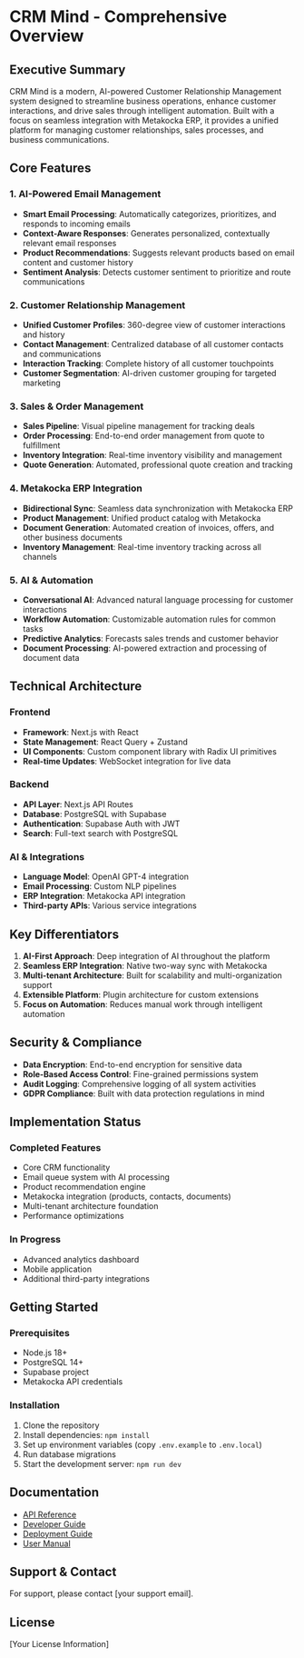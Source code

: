 # CRM Mind - Comprehensive Overview

## Executive Summary

CRM Mind is a modern, AI-powered Customer Relationship Management system designed to streamline business operations, enhance customer interactions, and drive sales through intelligent automation. Built with a focus on seamless integration with Metakocka ERP, it provides a unified platform for managing customer relationships, sales processes, and business communications.

## Core Features

### 1. AI-Powered Email Management
- **Smart Email Processing**: Automatically categorizes, prioritizes, and responds to incoming emails
- **Context-Aware Responses**: Generates personalized, contextually relevant email responses
- **Product Recommendations**: Suggests relevant products based on email content and customer history
- **Sentiment Analysis**: Detects customer sentiment to prioritize and route communications

### 2. Customer Relationship Management
- **Unified Customer Profiles**: 360-degree view of customer interactions and history
- **Contact Management**: Centralized database of all customer contacts and communications
- **Interaction Tracking**: Complete history of all customer touchpoints
- **Customer Segmentation**: AI-driven customer grouping for targeted marketing

### 3. Sales & Order Management
- **Sales Pipeline**: Visual pipeline management for tracking deals
- **Order Processing**: End-to-end order management from quote to fulfillment
- **Inventory Integration**: Real-time inventory visibility and management
- **Quote Generation**: Automated, professional quote creation and tracking

### 4. Metakocka ERP Integration
- **Bidirectional Sync**: Seamless data synchronization with Metakocka ERP
- **Product Management**: Unified product catalog with Metakocka
- **Document Generation**: Automated creation of invoices, offers, and other business documents
- **Inventory Management**: Real-time inventory tracking across all channels

### 5. AI & Automation
- **Conversational AI**: Advanced natural language processing for customer interactions
- **Workflow Automation**: Customizable automation rules for common tasks
- **Predictive Analytics**: Forecasts sales trends and customer behavior
- **Document Processing**: AI-powered extraction and processing of document data

## Technical Architecture

### Frontend
- **Framework**: Next.js with React
- **State Management**: React Query + Zustand
- **UI Components**: Custom component library with Radix UI primitives
- **Real-time Updates**: WebSocket integration for live data

### Backend
- **API Layer**: Next.js API Routes
- **Database**: PostgreSQL with Supabase
- **Authentication**: Supabase Auth with JWT
- **Search**: Full-text search with PostgreSQL

### AI & Integrations
- **Language Model**: OpenAI GPT-4 integration
- **Email Processing**: Custom NLP pipelines
- **ERP Integration**: Metakocka API integration
- **Third-party APIs**: Various service integrations

## Key Differentiators

1. **AI-First Approach**: Deep integration of AI throughout the platform
2. **Seamless ERP Integration**: Native two-way sync with Metakocka
3. **Multi-tenant Architecture**: Built for scalability and multi-organization support
4. **Extensible Platform**: Plugin architecture for custom extensions
5. **Focus on Automation**: Reduces manual work through intelligent automation

## Security & Compliance

- **Data Encryption**: End-to-end encryption for sensitive data
- **Role-Based Access Control**: Fine-grained permissions system
- **Audit Logging**: Comprehensive logging of all system activities
- **GDPR Compliance**: Built with data protection regulations in mind

## Implementation Status

### Completed Features
- Core CRM functionality
- Email queue system with AI processing
- Product recommendation engine
- Metakocka integration (products, contacts, documents)
- Multi-tenant architecture foundation
- Performance optimizations

### In Progress
- Advanced analytics dashboard
- Mobile application
- Additional third-party integrations

## Getting Started

### Prerequisites
- Node.js 18+
- PostgreSQL 14+
- Supabase project
- Metakocka API credentials

### Installation
1. Clone the repository
2. Install dependencies: `npm install`
3. Set up environment variables (copy `.env.example` to `.env.local`)
4. Run database migrations
5. Start the development server: `npm run dev`

## Documentation

- [API Reference](/docs/API_REFERENCE.md)
- [Developer Guide](/docs/DEVELOPER_GUIDE.md)
- [Deployment Guide](/docs/DEPLOYMENT.md)
- [User Manual](/docs/USER_MANUAL.md)

## Support & Contact

For support, please contact [your support email].

## License

[Your License Information]
